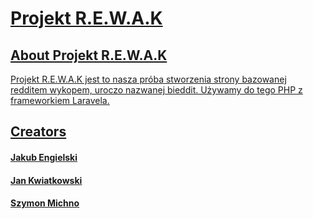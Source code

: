 <p align="center"><a href="https://github.com/Deorganization-Team-B/Projekt-R.E.W.A.K" target="_blank">
<h1>Projekt R.E.W.A.K</h1>


## About Projekt R.E.W.A.K

Projekt R.E.W.A.K jest to nasza próba stworzenia strony bazowanej redditem wykopem, uroczo nazwanej bieddit. Używamy do tego PHP z frameworkiem Laravela.

## Creators

<h4>Jakub Engielski</h4>
<h4>Jan Kwiatkowski</h4>
<h4>Szymon Michno</h4>
